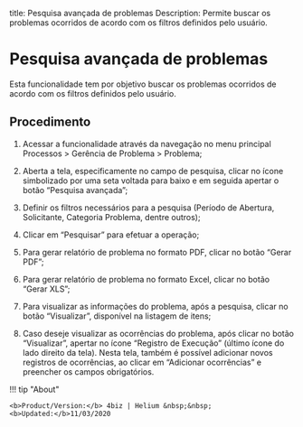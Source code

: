 title: Pesquisa avançada de problemas
Description: Permite buscar os problemas ocorridos de acordo com os filtros definidos pelo usuário.
# Pesquisa avançada de problemas

Esta funcionalidade tem por objetivo buscar os problemas ocorridos de acordo com os filtros definidos pelo usuário.

Procedimento
------------

1.  Acessar a funcionalidade através da navegação no menu principal Processos \>
    Gerência de Problema \> Problema;

2.  Aberta a tela, especificamente no campo de pesquisa, clicar no ícone
    simbolizado por uma seta voltada para baixo e em seguida apertar o botão
    “Pesquisa avançada”;

3.  Definir os filtros necessários para a pesquisa (Período de Abertura,
    Solicitante, Categoria Problema, dentre outros);

4.  Clicar em “Pesquisar” para efetuar a operação;

5.  Para gerar relatório de problema no formato PDF, clicar no botão “Gerar
    PDF”;

6.  Para gerar relatório de problema no formato Excel, clicar no botão “Gerar
    XLS”;

7.  Para visualizar as informações do problema, após a pesquisa, clicar no botão
    “Visualizar”, disponível na listagem de itens;

8.  Caso deseje visualizar as ocorrências do problema, após clicar no botão
    “Visualizar”, apertar no ícone “Registro de Execução” (último ícone do lado
    direito da tela). Nesta tela, também é possível adicionar novos registros de
    ocorrências, ao clicar em “Adicionar ocorrências” e preencher os campos
    obrigatórios.

!!! tip "About"

    <b>Product/Version:</b> 4biz | Helium &nbsp;&nbsp;
    <b>Updated:</b>11/03/2020
